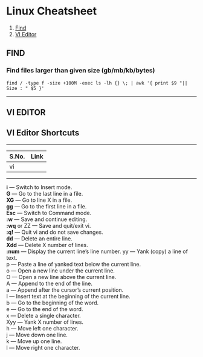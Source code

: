 # Linux Cheatsheet 

1. [ Find ](#find)
2. [ VI Editor ](#vieditor)

<a name="find"></a>
## FIND
### Find files larger than given size (gb/mb/kb/bytes) 
```
find / -type f -size +100M -exec ls -lh {} \; | awk '{ print $9 "|| Size : " $5 }'
```

---

<a name="vieditor"></a>
## VI EDITOR  
## VI Editor Shortcuts 

***
| S.No. | Link |
|:-----|:------:|
|vi <filename>| |Open or edit a file.|

***



**i** — Switch to Insert mode.  
**G** — Go to the last line in a file.  
**XG** — Go to line X in a file.  
**gg** — Go to the first line in a file.  
**Esc** — Switch to Command mode.   
**:w** — Save and continue editing.  
**:wq** or ZZ — Save and quit/exit vi.  
**:q!** — Quit vi and do not save changes.  
**dd** — Delete an entire line.   
**Xdd** — Delete X number of lines.  
**:num** — Display the current line’s line number.
yy — Yank (copy) a line of text.   
p — Paste a line of yanked text below the current line.  
o — Open a new line under the current line.  
O — Open a new line above the current line.  
A — Append to the end of the line.  
a — Append after the cursor’s current position.  
I — Insert text at the beginning of the current line.  
b — Go to the beginning of the word.  
e — Go to the end of the word.  
x — Delete a single character.  
Xyy — Yank X number of lines.  
h — Move left one character.  
j — Move down one line.   
k — Move up one line.  
l — Move right one character. 
